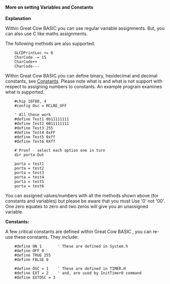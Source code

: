 <div class="section">

<div class="titlepage">

<div>

<div>

#### <span id="more_on_setting_variables_and_constants"></span>More on setting Variables and Constants

</div>

</div>

</div>

<span class="strong">**Explanation**</span>

Within Great Cow BASIC you can use regular variable assignments. But,
you can also use C like maths assignments.

The following methods are also supported.

``` screen
    GLCDPrintLoc += 6
    CharCode -= 15
    CharCode++
    CharCode---
```

Within Great Cow BASIC you can define binary, hexidecimal and decimal
constants, see
<a href="constants" class="link" title="Constants">Constants</a>.
Please note what is and what is not support with respect to assigning
numbers to constants. An example program examines what is supported.

``` screen
    #chip 16F88, 4
    #config Osc = MCLRE_OFF

    ' All these work
    #define Test1 0b11111111
    #define Test2 0B11111111
    #define Test3 255
    #define Test4 0xFF
    #define Test5 0xff
    #define Test6 0Xff

    # Proof - select each option one in turn
    dir porta Out

    porta = test1
    porta = test2
    porta = test3
    porta = test4
    porta = test5
    porta = test6
```

You can assigned values/numbers with all the methods shown above (for
constants and variables) but please be aware that you must Use '0' not
'00'. One zero equates to zero and two zeros will give you an unassigned
variable.

<span class="strong">**Constants:**</span>

A few critical constants are defined within Great Cow BASIC , you can
re-use these constants. They include:

``` screen
    #define ON 1       ' These are defined in System.h
    #define OFF 0
    #define TRUE 255
    #define FALSE 0

    #define OSC = 1    ' These are defined in TIMER.H
    #define EXT = 2    ' and, are used by InitTimer0 command
    #define EXTOSC = 3
```

</div>
